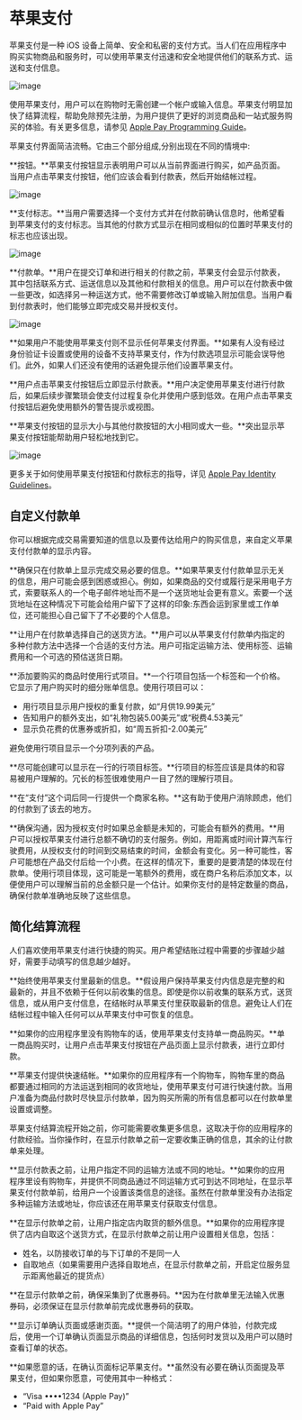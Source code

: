 # 苹果支付

苹果支付是一种 iOS 设备上简单、安全和私密的支付方式。当人们在应用程序中购买实物商品和服务时，可以使用苹果支付迅速和安全地提供他们的联系方式、运送和支付信息。

![image](images/apple_pay_2x.png)

使用苹果支付，用户可以在购物时无需创建一个帐户或输入信息。苹果支付明显加快了结算流程，帮助免除预先注册，为用户提供了更好的浏览商品和一站式服务购买的体验。有关更多信息，请参见 [Apple Pay Programming Guide](https://developer.apple.com/library/ios/ApplePay_Guide/index.html#//apple_ref/doc/uid/TP40014764)。

苹果支付界面简洁流畅。它由三个部分组成,分别出现在不同的情境中:

**按钮。**苹果支付按钮显示表明用户可以从当前界面进行购买，如产品页面。当用户点击苹果支付按钮，他们应该会看到付款表，然后开始结帐过程。

![image](images/apple_pay_small_button_2x.png)

**支付标志。**当用户需要选择一个支付方式并在付款前确认信息时，他希望看到苹果支付的支付标志。当其他的付款方式显示在相同或相似的位置时苹果支付的标志也应该出现。

![image](images/apple_pay_payment_marks_2x.png)

**付款单。**用户在提交订单和进行相关的付款之前，苹果支付会显示付款表，其中包括联系方式、运送信息以及其他和付款相关的信息。用户可以在付款表中做一些更改，如选择另一种运送方式，他不需要修改订单或输入附加信息。当用户看到付款表时，他们能够立即完成交易并授权支付。

![image](images/apple_pay_payment_sheet_2x.png)

**如果用户不能使用苹果支付则不显示任何苹果支付界面。**如果有人没有经过身份验证卡设置或使用的设备不支持苹果支付，作为付款选项显示可能会误导他们。此外，如果人们还没有使用的话避免提示他们设置苹果支付。

**用户点击苹果支付按钮后立即显示付款表。**用户决定使用苹果支付进行付款后，如果后续步骤繁琐会使支付过程复杂化并使用户感到低效。在用户点击苹果支付按钮后避免使用额外的警告提示或视图。

**苹果支付按钮的显示大小与其他付款按钮的大小相同或大一些。**突出显示苹果支付按钮能帮助用户轻松地找到它。

![image](images/apple_pay_target_2x.png)

更多关于如何使用苹果支付按钮和付款标志的指导，详见 [Apple Pay Identity Guidelines](https://developer.apple.com/apple-pay/Apple-Pay-Identity-Guidelines.pdf)。

## 自定义付款单

你可以根据完成交易需要知道的信息以及要传达给用户的购买信息，来自定义苹果支付付款单的显示内容。

**确保只在付款单上显示完成交易必要的信息。**如果苹果支付付款单显示无关的信息，用户可能会感到困惑或担心。例如，如果商品的交付或履行是采用电子方式，索要联系人的一个电子邮件地址而不是一个送货地址会更有意义。索要一个送货地址在这种情况下可能会给用户留下了这样的印象:东西会运到家里或工作单位，还可能担心自己留下了不必要的个人信息。

**让用户在付款单选择自己的送货方法。**用户可以从苹果支付付款单内指定的多种付款方法中选择一个合适的支付方法。用户可指定运输方法、使用标签、运输费用和一个可选的预估送货日期。

**添加要购买的商品时使用行式项目。**一个行项目包括一个标签和一个价格。它显示了用户购买时的细分账单信息。使用行项目可以：

- 用行项目显示用户授权的重复付款，如“月供19.99美元”
- 告知用户的额外支出，如“礼物包装5.00美元”或“税费4.53美元”
- 显示负花费的优惠券或折扣，如“周五折扣-2.00美元”

避免使用行项目显示一个分项列表的产品。

**尽可能创建可以显示在一行的行项目标签。**行项目的标签应该是具体的和容易被用户理解的。冗长的标签很难使用户一目了然的理解行项目。

**在“支付”这个词后同一行提供一个商家名称。**这有助于使用户消除顾虑，他们的付款到了该去的地方。

**确保沟通，因为授权支付时如果总金额是未知的，可能会有额外的费用。**用户可以授权苹果支付进行总额不确切的支付服务。例如，用距离或时间计算汽车行驶费用，从授权支付的时间到交易结束的时间，金额会有变化。另一种可能性，客户可能想在产品交付后给一个小费。在这样的情况下，重要的是要清楚的体现在付款单。使用行项目体现，这可能是一笔额外的费用，或在商户名称后添加文本，以便使用户可以理解当前的总金额只是一个估计。如果你支付的是特定数量的商品，确保付款单准确地反映了这些信息。

## 简化结算流程

人们喜欢使用苹果支付进行快捷的购买。用户希望结账过程中需要的步骤越少越好，需要手动填写的信息越少越好。

**始终使用苹果支付里最新的信息。**假设用户保持苹果支付内信息是完整的和最新的，并且不依赖于任何以前收集的信息。即使是你以前收集的联系方式，送货信息，或从用户支付信息，在结帐时从苹果支付里获取最新的信息。避免让人们在结帐过程中输入任何可以从苹果支付中可恢复的信息。

**如果你的应用程序里没有购物车的话，使用苹果支付支持单一商品购买。**单一商品购买时，让用户点击苹果支付按钮在产品页面上显示付款表，进行立即付款。

**苹果支付提供快速结帐。**如果你的应用程序有一个购物车，购物车里的商品都要通过相同的方法运送到相同的收货地址，使用苹果支付可进行快速付款。当用户准备为商品付款时尽快显示付款单，因为购买所需的所有信息都可以在付款单里设置或调整。

苹果支付结算流程开始之前，你可能需要收集更多信息，这取决于你的应用程序的付款经验。当你操作时，在显示付款单之前一定要收集正确的信息，其余的让付款单来处理。

**显示付款表之前，让用户指定不同的运输方法或不同的地址。**如果你的应用程序里设有购物车，并提供不同商品通过不同运输方式可到达不同地址，在显示苹果支付付款单前，给用户一个设置该类信息的途径。虽然在付款单里没有办法指定多种运输方法或地址，你应该还在用苹果支付获取支付信息。

**在显示付款单之前，让用户指定店内取货的额外信息。**如果你的应用程序提供了店内自取这个送货方式，在显示付款单之前让用户设置相关信息，包括：

- 姓名，以防接收订单的与下订单的不是同一人
- 自取地点（如果需要用户选择自取地点，在显示付款单之前，开启定位服务显示距离他最近的提货点）

**在显示付款单之前，确保采集到了优惠券码。**因为在付款单里无法输入优惠券码，必须保证在显示付款单前完成优惠券码的获取。

**显示订单确认页面或感谢页面。**提供一个简洁明了的用户体验，付款完成后，使用一个订单确认页面显示商品的详细信息，包括何时发货以及用户可以随时查看订单的状态。

**如果愿意的话，在确认页面标记苹果支付。**虽然没有必要在确认页面提及苹果支付，但如果你愿意，可使用其中一种格式：

- “Visa ••••1234 (Apple Pay)”
- “Paid with Apple Pay”
